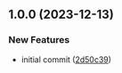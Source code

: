 ## 1.0.0 (2023-12-13)


### New Features

* initial commit ([2d50c39](https://github.com/AtomiCloud/nitroso.helium/commit/2d50c39c382e51153efd0ef8367a7eb169c110c1))
